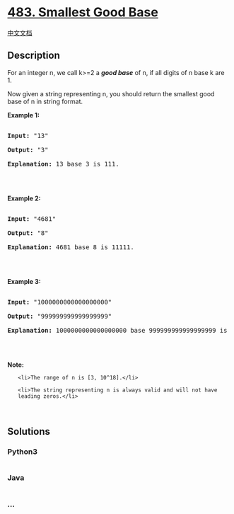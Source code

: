 # [483. Smallest Good Base](https://leetcode.com/problems/smallest-good-base)

[中文文档](/solution/0400-0499/0483.Smallest%20Good%20Base/README.md)

## Description
<p>For an integer n, we call k&gt;=2 a <i><b>good base</b></i> of n, if all digits of n base k are 1.</p>



<p>Now given a string representing n, you should return the smallest good base of n in string format.</p>



<p><b>Example 1:</b></p>



<pre>

<b>Input:</b> &quot;13&quot;

<b>Output:</b> &quot;3&quot;

<b>Explanation:</b> 13 base 3 is 111.

</pre>



<p>&nbsp;</p>



<p><b>Example 2:</b></p>



<pre>

<b>Input:</b> &quot;4681&quot;

<b>Output:</b> &quot;8&quot;

<b>Explanation:</b> 4681 base 8 is 11111.

</pre>



<p>&nbsp;</p>



<p><b>Example 3:</b></p>



<pre>

<b>Input:</b> &quot;1000000000000000000&quot;

<b>Output:</b> &quot;999999999999999999&quot;

<b>Explanation:</b> 1000000000000000000 base 999999999999999999 is 11.

</pre>



<p>&nbsp;</p>



<p><b>Note:</b></p>



<ol>

	<li>The range of n is [3, 10^18].</li>

	<li>The string representing n is always valid and will not have leading zeros.</li>

</ol>



<p>&nbsp;</p>




## Solutions


<!-- tabs:start -->

### **Python3**

```python

```

### **Java**

```java

```

### **...**
```

```

<!-- tabs:end -->